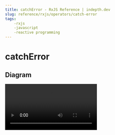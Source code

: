 ```yaml
---
title: catchError - RxJS Reference | indepth.dev
slug: reference/rxjs/operators/catch-error
tags:
    -rxjs 
    -javascript 
    -reactive programming
---
```


# catchError

## Diagram

<video>
    <source src="https://images.indepth.dev/references/rxjs/CatchError_3.mp4" type="video/mp4">
</video>
